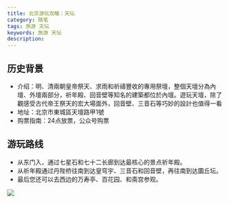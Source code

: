 ```yaml
---
title: 北京游玩攻略：天坛
category: 随笔
tags: 旅游 天坛
keywords: 旅游 天坛
description:
---
```



## 历史背景

* 介绍：明、清兩朝皇帝祭天、求雨和祈禱豐收的專用祭壇，整個天壇分為內壇、外壇兩部分，祈年殿、回音壁等知名的建築都位於內壇。遊玩天壇，除了觀感受古代帝王祭天的宏大場面外，回音壁、三音石等巧妙的設計也值得一看
* 地址：北京市東城區天壇路甲1號
* 购票指南：24点放票，公众号购票


## 游玩路线

* 从东门入，通过七星石和七十二长廊到达最核心的景点祈年殿。
* 从祈年殿通过丹陛桥往南到达皇穹宇、三音石和回音壁，再往南到达圜丘坛。
* 最后您还可以去西边的万寿亭、百花园、和斋宫参观。

![](./tiantan_1.png)